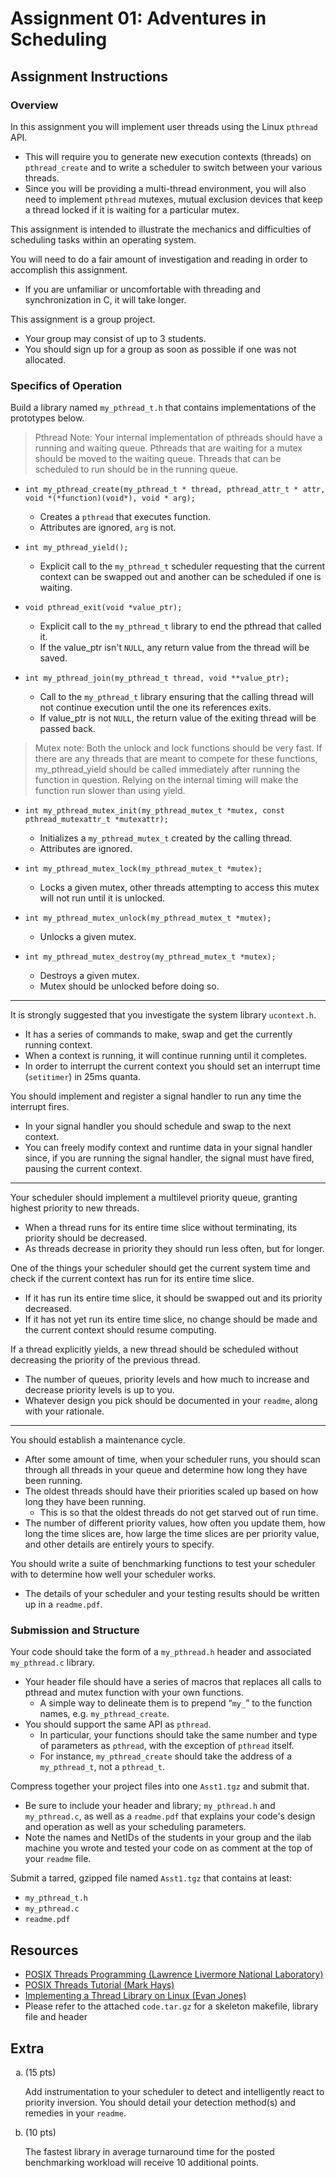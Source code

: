 # Assignment 01: Adventures in Scheduling

## Assignment Instructions

### Overview

In this assignment you will implement user threads using the Linux `pthread` API.
* This will require you to generate new execution contexts (threads) on `pthread_create` and to write a scheduler to switch between your various threads.
* Since you will be providing a multi-thread environment, you will also need to implement `pthread` mutexes, mutual exclusion devices that keep a thread locked if it is waiting for a particular mutex.

This assignment is intended to illustrate the mechanics and difficulties of scheduling tasks within an operating system.

You will need to do a fair amount of investigation and reading in order to accomplish this assignment.
* If you are unfamiliar or uncomfortable with threading and synchronization in C, it will take longer.

This assignment is a group project.
* Your group may consist of up to 3 students.
* You should sign up for a group as soon as possible if one was not allocated.

### Specifics of Operation

Build a library named `my_pthread_t.h` that contains implementations of the prototypes below.

> Pthread Note: Your internal implementation of pthreads should have a running and waiting queue.
Pthreads that are waiting for a mutex should be moved to the waiting queue. Threads that can be
scheduled to run should be in the running queue.

* `int my_pthread_create(my_pthread_t * thread, pthread_attr_t * attr, void *(*function)(void*), void * arg);`
  * Creates a `pthread` that executes function.
  * Attributes are ignored, `arg` is not.

* `int my_pthread_yield();`
  * Explicit call to the `my_pthread_t` scheduler requesting that the current context can be swapped out and another can be scheduled if one is waiting.

* `void pthread_exit(void *value_ptr);`
  * Explicit call to the `my_pthread_t` library to end the pthread that called it.
  * If the value_ptr isn't `NULL`, any return value from the thread will be saved.

* `int my_pthread_join(my_pthread_t thread, void **value_ptr);`
  * Call to the `my_pthread_t` library ensuring that the calling thread will not continue execution until the one its references exits.
  * If value_ptr is not `NULL`, the return value of the exiting thread will be passed back.

> Mutex note: Both the unlock and lock functions should be very fast. If there are any threads that are meant to compete for these functions, my_pthread_yield should be called immediately after running the function in question. Relying on the internal timing will make the function run slower than using yield.

* `int my_pthread_mutex_init(my_pthread_mutex_t *mutex, const pthread_mutexattr_t *mutexattr);`
  * Initializes a `my_pthread_mutex_t` created by the calling thread.
  * Attributes are ignored.

* `int my_pthread_mutex_lock(my_pthread_mutex_t *mutex);`
  * Locks a given mutex, other threads attempting to access this mutex will not run until it is unlocked.

* `int my_pthread_mutex_unlock(my_pthread_mutex_t *mutex);`
  * Unlocks a given mutex.

* `int my_pthread_mutex_destroy(my_pthread_mutex_t *mutex);`
  * Destroys a given mutex.
  * Mutex should be unlocked before doing so.

---

It is strongly suggested that you investigate the system library `ucontext.h`.
* It has a series of commands to make, swap and get the currently running context.
* When a context is running, it will continue running until it completes.
* In order to interrupt the current context you should set an interrupt time (`setitimer`) in 25ms quanta.

You should implement and register a signal handler to run any time the interrupt fires.
* In your signal handler you should schedule and swap to the next context.
* You can freely modify context and runtime data in your signal handler since, if you are running the signal handler, the signal must have fired, pausing the current context.

---

Your scheduler should implement a multilevel priority queue, granting highest priority to new threads.
* When a thread runs for its entire time slice without terminating, its priority should be decreased.
* As threads decrease in priority they should run less often, but for longer.

One of the things your scheduler should get the current system time and check if the current context has run for its entire time slice.
* If it has run its entire time slice, it should be swapped out and its priority decreased.
* If it has not yet run its entire time slice, no change should be made and the current context should resume computing.

If a thread explicitly yields, a new thread should be scheduled without decreasing the priority of the previous thread.
* The number of queues, priority levels and how much to increase and decrease priority levels is up to you.
* Whatever design you pick should be documented in your `readme`, along with your rationale.

---

You should establish a maintenance cycle.
* After some amount of time, when your scheduler runs, you should scan through all threads in your queue and determine how long they have been running.
* The oldest threads should have their priorities scaled up based on how long they have been running.
  * This is so that the oldest threads do not get starved out of run time.
* The number of different priority values, how often you update them, how long the time slices are, how large the time slices are per priority value, and other details are entirely yours to specify.

You should write a suite of benchmarking functions to test your scheduler with to determine how well your scheduler works.
* The details of your scheduler and your testing results should be written up in a `readme.pdf`.

### Submission and Structure

Your code should take the form of a `my_pthread.h` header and associated `my_pthread.c` library.
* Your header file should have a series of macros that replaces all calls to pthread and mutex function with your own functions.
  * A simple way to delineate them is to prepend “`my_`” to the function names, e.g. `my_pthread_create`.
* You should support the same API as `pthread`.
  * In particular, your functions should take the same number and type of parameters as `pthread`, with the exception of `pthread` itself.
  * For instance, `my_pthread_create` should take the address of a `my_pthread_t`, not a `pthread_t`.


Compress together your project files into one `Asst1.tgz` and submit that.
* Be sure to include your header and library; `my_pthread.h` and `my_pthread.c`, as well as a `readme.pdf` that explains your code's design and operation as well as your scheduling parameters.
* Note the names and NetIDs of the students in your group and the ilab machine you wrote and tested your code on as comment at the top of your `readme` file.

Submit a tarred, gzipped file named `Asst1.tgz` that contains at least:
* `my_pthread_t.h`
* `my_pthread.c`
* `readme.pdf`


## Resources

* [POSIX Threads Programming (Lawrence Livermore National Laboratory)](https://computing.llnl.gov/tutorials/pthreads/)
* [POSIX Threads Tutorial (Mark Hays)](http://www.mathcs.emory.edu/~cheung/Courses/455/Syllabus/5c-pthreads/pthreads-tut2.html)
* [Implementing a Thread Library on Linux (Evan Jones)](http://www.evanjones.ca/software/threading.html)
* Please refer to the attached `code.tar.gz` for a skeleton makefile, library file and header

## Extra

<ol type="a">
  <li>(15 pts)</li>

  Add instrumentation to your scheduler to detect and intelligently react to priority inversion. You should detail your detection method(s) and remedies in your `readme`.


  <li>(10 pts)</li>

  The fastest library in average turnaround time for the posted benchmarking workload will receive 10 additional points.
</ol>